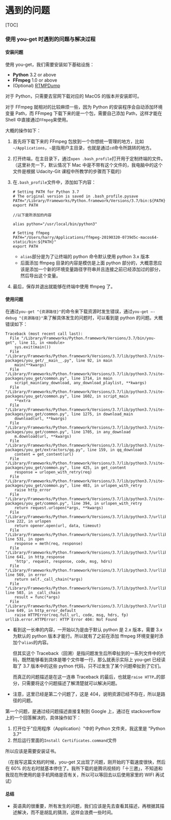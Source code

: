 

# 遇到的问题

[TOC]

### 使用 you-get 时遇到的问题与解决过程

#### 安装问题

使用 you-get，我们需要安装如下基础设施：

- **Python** 3.2 or above
- **FFmpeg** 1.0 or above
- (Optional) [RTMPDump](https://rtmpdump.mplayerhq.hu/)

对于 Python，只需要去官网下载对应的 MacOS 的版本并安装即可。

对于 FFmpeg 就相对的比较麻烦一些，因为 Python 的安装程序会自动添加环境变量 Path，而 FFmpeg 下载下来的是一个包，需要自己添加 Path，这样才能在 Shell 中直接通过`FFmpeg`来使用。

大概的操作如下：

1. 首先将下载下来的 FFmpeg 包放到一个你想统一管理的地方，比如`~/Applications`，`~`是指用户主目录，也就是通过`cd`命令所跳转的地方。

2. 打开终端，在主目录下，通过`open .bash_profile`打开用于定制终端的文件。（这里补充一下，默认情况下 Mac 中是不带有这个文件的，我电脑中的这个文件是根据 Udacity-Git 课程中所教学的步骤而下载的）

3. 在`.bash_profile`文件中，添加如下内容：

   ```
   # Setting PATH for Python 3.7
   # The original version is saved in .bash_profile.pysave
   PATH="/Library/Frameworks/Python.framework/Versions/3.7/bin:${PATH}"
   export PATH
   
   //以下是所添加的内容
   
   alias python="/usr/local/bin/python3"
   
   # Setting ffmpeg
   PATH="/Users/harry/Applications/ffmpeg-20190320-0739d5c-macos64-static/bin:${PATH}"
   export PATH
   ```

   - `alias`部分是为了让终端的 python 命令默认使用 python 3.x 版本
   - 后面添加 ffmpeg 目录的内容是模仿是上面 python 部分的，大概意思应该是添加一个新的环境变量路径字符串并且连接之前已经添加过的部分，然后导出这个变量。

4. 最后，保存并退出就能够在终端中使用 ffmpeg 了。

#### 使用问题

在通过`you-get "{资源路径}"`的命令来下载资源时发生错误，通过`you-get —-debug "{资源路径}"`来了解具体发生的问题时，可以看到是 python 的问题。大概错误如下：

```shell
Traceback (most recent call last):
  File "/Library/Frameworks/Python.framework/Versions/3.7/bin/you-get", line 11, in <module>
    sys.exit(main())
  File "/Library/Frameworks/Python.framework/Versions/3.7/lib/python3.7/site-packages/you_get/__main__.py", line 92, in main
    main(**kwargs)
  File "/Library/Frameworks/Python.framework/Versions/3.7/lib/python3.7/site-packages/you_get/common.py", line 1714, in main
    script_main(any_download, any_download_playlist, **kwargs)
  File "/Library/Frameworks/Python.framework/Versions/3.7/lib/python3.7/site-packages/you_get/common.py", line 1602, in script_main
    **extra
  File "/Library/Frameworks/Python.framework/Versions/3.7/lib/python3.7/site-packages/you_get/common.py", line 1275, in download_main
    download(url, **kwargs)
  File "/Library/Frameworks/Python.framework/Versions/3.7/lib/python3.7/site-packages/you_get/common.py", line 1705, in any_download
    m.download(url, **kwargs)
  File "/Library/Frameworks/Python.framework/Versions/3.7/lib/python3.7/site-packages/you_get/extractors/qq.py", line 159, in qq_download
    content = get_content(url)
  File "/Library/Frameworks/Python.framework/Versions/3.7/lib/python3.7/site-packages/you_get/common.py", line 425, in get_content
    response = urlopen_with_retry(req)
  File "/Library/Frameworks/Python.framework/Versions/3.7/lib/python3.7/site-packages/you_get/common.py", line 403, in urlopen_with_retry
    raise http_error
  File "/Library/Frameworks/Python.framework/Versions/3.7/lib/python3.7/site-packages/you_get/common.py", line 394, in urlopen_with_retry
    return request.urlopen(*args, **kwargs)
  File "/Library/Frameworks/Python.framework/Versions/3.7/lib/python3.7/urllib/request.py", line 222, in urlopen
    return opener.open(url, data, timeout)
  File "/Library/Frameworks/Python.framework/Versions/3.7/lib/python3.7/urllib/request.py", line 531, in open
    response = meth(req, response)
  File "/Library/Frameworks/Python.framework/Versions/3.7/lib/python3.7/urllib/request.py", line 641, in http_response
    'http', request, response, code, msg, hdrs)
  File "/Library/Frameworks/Python.framework/Versions/3.7/lib/python3.7/urllib/request.py", line 569, in error
    return self._call_chain(*args)
  File "/Library/Frameworks/Python.framework/Versions/3.7/lib/python3.7/urllib/request.py", line 503, in _call_chain
    result = func(*args)
  File "/Library/Frameworks/Python.framework/Versions/3.7/lib/python3.7/urllib/request.py", line 649, in http_error_default
    raise HTTPError(req.full_url, code, msg, hdrs, fp)
urllib.error.HTTPError: HTTP Error 404: Not Found
```

- 看到这一长串的内容，一开始以为是由于默认 python 是 2.x 版本，需要 3.x 为默认的 python 版本才能行。所以就有了之前在添加 ffmpeg 环境变量时添加个`alias`的内容。

  但其实这个 Traceback（回溯）是指问题发生后所牵扯到的一系列文件中的代码，既然能够看到具体是哪个文件哪一行，那么就表示实际上 you-get 已经读取了 3.7 版本中的这些 python 代码，只不过发生了某个问题牵扯到了它们。

  而真正的问题描述是在这一连串 Traceback 的最后，也就是`raise HTTP…`的部分，只需要将这个问题描述了解清楚就可以解决问题。

- 注意，这里已经是第二个问题了，这是 404，说明资源已经不存在，所以是路径的问题。

第一个问题，是通过经问题描述直接复制到 Google 上，通过在 stackoverflow 上的一个回答解决的，具体操作如下：

1. 打开位于"应用程序（Application）"中的 Python 文件夹，我这里是 "Python 3.7"
2. 然后运行里面的`Install Certificates.command`文件

所以应该是需要安装证书。



（在我写这篇文档的时候，you-get 又出现了问题，刚开始的下载速度很快，然后在 60% 的左右时就基本停住了。我所下载的是腾讯视频的「十三邀」，不知道和我现在所使用的是手机网络是否有关，所以可以等回去以后使用家里的 WIFI 再试试）

#### 总结

- 英语真的很重要，所有发生的问题，我们应该是先去查看其描述，再根据其描述解决，而不是胡乱的猜测，这样会浪费一些时间。